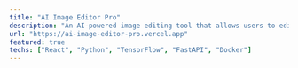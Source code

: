 ```yaml
---
title: "AI Image Editor Pro"
description: "An AI-powered image editing tool that allows users to edit photos using natural language commands. Built with React, Python, and integrated with various AI models for intelligent image manipulation."
url: "https://ai-image-editor-pro.vercel.app"
featured: true
techs: ["React", "Python", "TensorFlow", "FastAPI", "Docker"]
---
```

